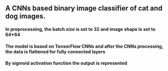 ## A CNNs based binary image classifier of cat and dog images.

#### In preprocessing, the batch size is set to 32 and image shape is set to 64*64

#### The model is based on TensorFlow CNNs and after the CNNs processing, the data is flattened for fully connected layers

#### By sigmoid activation function the output is represented
